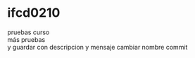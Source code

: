 # ifcd0210
pruebas curso <br>
más pruebas <br>
y guardar con descripcion y mensaje
cambiar nombre commit
